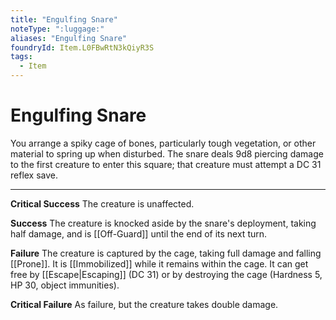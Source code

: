 ```yaml
---
title: "Engulfing Snare"
noteType: ":luggage:"
aliases: "Engulfing Snare"
foundryId: Item.L0FBwRtN3kQiyR3S
tags:
  - Item
---
```


# Engulfing Snare

You arrange a spiky cage of bones, particularly tough vegetation, or other material to spring up when disturbed. The snare deals 9d8 piercing damage to the first creature to enter this square; that creature must attempt a DC 31 reflex save.

* * *

**Critical Success** The creature is unaffected.

**Success** The creature is knocked aside by the snare's deployment, taking half damage, and is [[Off-Guard]] until the end of its next turn.

**Failure** The creature is captured by the cage, taking full damage and falling [[Prone]]. It is [[Immobilized]] while it remains within the cage. It can get free by [[Escape|Escaping]] (DC 31) or by destroying the cage (Hardness 5, HP 30, object immunities).

**Critical Failure** As failure, but the creature takes double damage.
